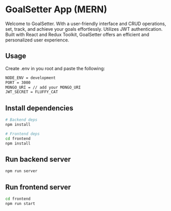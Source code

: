 # GoalSetter App (MERN)

Welcome to GoalSetter. With a user-friendly interface and CRUD operations, set, track, and achieve your goals effortlessly. Utilizes JWT authentication. Built with React and Redux Toolkit, GoalSetter offers an efficient and personalized user experience.

## Usage

Create .env in you root and paste the following:

```bash
NODE_ENV = development
PORT = 3000
MONGO_URI = // add your MONGO_URI
JWT_SECRET = FLUFFY_CAT
```

## Install dependencies

```bash
# Backend deps
npm install

# Frontend deps
cd frontend
npm install
```

## Run backend server

```bash
npm run server
```

## Run frontend server

```bash
cd frontend
npm run start
```
